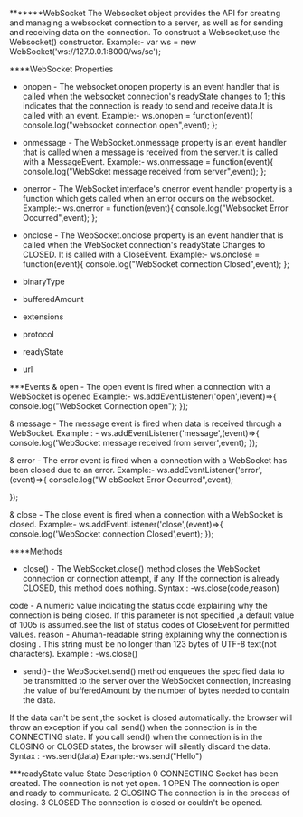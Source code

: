 *******WebSocket
The Websocket object provides the API for creating and managing a websocket connection to a server, as well as for sending and receiving data on the connection.
To construct a Websocket,use the Websocket() constructor.
Example:-
var ws = new WebSocket('ws://127.0.0.1:8000/ws/sc');

****WebSocket Properties
+ onopen - The websocket.onopen property is an event handler that is called when the websocket connection's readyState changes to 1; this indicates that the connection is ready to send and receive data.It is called with an event.
Example:-
ws.onopen = function(event){
    console.log("websocket connection open",event);
};

+ onmessage - The WebSocket.onmessage property is an event handler that is called when a message is received from the server.It is called with a MessageEvent.
Example:-
ws.onmessage = function(event){
    console.log("WebSoket message received from server",event);
};

+ onerror - The WebSocket interface's onerror event handler property is a function which gets called when an error occurs on the websocket.
Example:-
ws.onerror = function(event){
    console.log("Websocket Error Occurred",event);
};

+ onclose - The WebSocket.onclose property is an event handler that is called when the WebSocket connection's readyState Changes to CLOSED. It is called with a CloseEvent.
Example:-
ws.onclose = function(event){
    console.log("WebSocket connection Closed",event);
};
+ binaryType
+ bufferedAmount 
+ extensions
+ protocol
+ readyState
+ url

***Events
& open - The open event is fired when a connection with a WebSocket is opened 
Example:-
ws.addEventListener('open',(event)=>{
    console.log("WebSocket Connection open");
});

& message - The message event is fired when data is received through a WebSocket.
Example : -
ws.addEventListener('message',(event)=>{
    console.log('WebSocket message received from server',event);
});

& error - The error event is fired when a connection with a WebSocket has been closed due to an error.
Example:-
ws.addEventListener('error',(event)=>{
    console.log("W  ebSocket Error Occurred",event);

});

& close - The close event is fired when a connection with a WebSocket is closed.
Example:-
ws.addEventListener('close',(event)=>{
    console.log('WebSocket connection Closed',event);
});

****Methods
+ close() - The WebSocket.close() method closes the WebSocket connection or connection attempt, if any. If the connection is already CLOSED, this method does nothing.
Syntax : -ws.close(code,reason)

code - A numeric value indicating the status code explaining why the connection is being closed. If this parameter is not specified ,a default value of 1005 is assumed.see the list of status codes of CloseEvent for permitted values.
reason - Ahuman-readable string explaining why the connection is closing . This string must be no longer than 123 bytes of UTF-8 text(not characters).
Example : -ws.close()

+ send()- the WebSocket.send() method enqueues the specified data to be transmitted to the server over the WebSocket connection, increasing the value of bufferedAmount by the number of bytes needed to contain the data.

If the data can't be sent ,the socket is closed automatically.
the browser will throw an exception if you call send() when the connection is in the CONNECTING state.
If you call send() when the connection is in the CLOSING or CLOSED states, the browser will silently discard the data.
Syntax : -ws.send(data)
Example:-ws.send("Hello")

***readyState
value       State              Description
0         CONNECTING        Socket has been created. The connection is not yet open.
1         OPEN              The connection is open and ready to communicate.
2         CLOSING           The connection is in the process of closing.
3         CLOSED            The connection is closed or couldn't be opened. 
